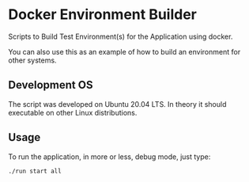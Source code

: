 # Docker Environment Builder

Scripts to Build Test Environment(s) for the Application using docker.

You can also use this as an example of how to build an environment for other systems.

## Development OS

The script was developed on Ubuntu 20.04 LTS.
In theory it should executable on other Linux distributions.

## Usage

To run the application, in more or less, debug mode, just type:

```shell
./run start all 
```
